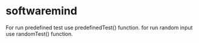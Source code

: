 # softwaremind
For run predefined test use predefinedTest() function.
for run random input use randomTest() function. 

